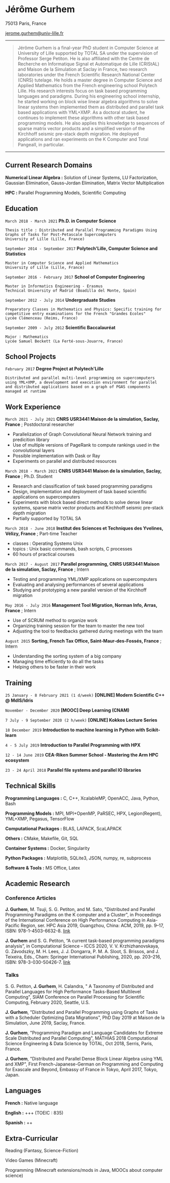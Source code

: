 # Jérôme Gurhem

75013 Paris, France

jerome.gurhem@univ-lille.fr

----

> Jérôme Gurhem is a final-year PhD student in Computer Science at University of Lille supported by TOTAL SA under the supervision of Professor Serge Petiton.
> He is also affiliated with the Centre de Recherche en Informatique Signal et Automatique de Lille (CRIStAL) and Maison de la Simulation at Saclay in France, two research laboratories under the French Scientific Research National Center (CNRS) tutelage.
> He holds a master degree in Computer Science and Applied Mathematics from the French engineering school Polytech Lille.
> His research interests focus on task based programming languages and paradigms.
> During his engineering school internship, he started working on block wise linear algebra algorithms to solve linear systems then implemented them as distributed and parallel task based applications with YML+XMP.
> As a doctoral student, he continues to implement these algorithms with other task based programming models.
> He also applies this knowledge to sequences of sparse matrix vector products and a simplified version of the Kirchhoff seismic pre-stack depth migration.
> He deployed applications and ran experiments on the K Computer and Total PangeaII, in particular.

----

<div id="doublecolumn">

## Current Research Domains

__Numerical Linear Algebra :__ Solution of Linear Systems, LU Factorization, Gaussian Elimination, Gauss-Jordan Elimination, Matrix Vector Multiplication

__HPC :__ Parallel Programming Models, Scientific Computing

## Education

`March 2018 - March 2021`
__Ph.D. in Computer Science__
```
Thesis title : Distributed and Parallel Programming Paradigms Using Graphs of Tasks for Post-Petascale Supercomputers
University of Lille (Lille, France)
```

`September 2014 - September 2017`
__Polytech'Lille, Computer Science and Statistics__
```
Master in Computer Science and Applied Mathematics
University of Lille (Lille, France)
```

`September 2016 - February 2017`
__School of Computer Engineering__
```
Master in Informatics Engineering - Erasmus
Technical University of Madrid (Boadilla del Monte, Spain)
```

`September 2012 - July 2014`
__Undergraduate Studies__
```
Preparatory Classes in Mathematics and Physics: Specific training for competitive entry examinations for the French "Grandes Ecoles"
Lycée Clémenceau (Reims, France)
```

`September 2009 - July 2012`
__Scientific Baccalauréat__
```
Major : Mathematics
Lycée Samuel Beckett (La Ferté-sous-Jouarre, France)
```

## School Projects

`February 2017`
__Degree Project at Polytech'Lille__
```
Distributed and parallel multi-level programming on supercomputers using YML+XMP, a development and execution environment for parallel and distributed applications based on a graph of PGAS components managed at runtime
```

## Work Experience

`March 2021 - July 2021`
__CNRS USR3441 Maison de la simulation, Saclay, France__
;
Postdoctoral researcher
- Parallelization of Graph Convolutional Neural Network training and predicition library
- Use of multiple versions of PageRank to compute rankings used in the convolutional layers
- Possible implementation with Dask or Ray
- Experiments on parallel and distributed resources

`March 2018 - March 2021`
__CNRS USR3441 Maison de la simulation, Saclay, France__
;
Ph.D. Student
- Research and classification of task based programming paradigms
- Design, implementation and deployment of task based scientific applications on supercomputers
- Experiments with block based direct methods to solve dense linear systems, sparse matrix vector products and Kirchhoff seismic pre-stack depth migration
- Partially supported by TOTAL SA

`March 2018 - June 2018`
__Institut des Sciences et Techniques des Yvelines, Vélizy, France__
;
Part-time Teacher
- classes : Operating Systems Unix
- topics : Unix basic commands, bash scripts, C processes
- 60 hours of practical courses

`March 2017 - August 2017`
__Parallel programming, CNRS USR3441 Maison de la simulation, Saclay, France__
;
Intern
- Testing and programming YML/XMP applications on supercomputers
- Evaluating and analysing performances of several applications
- Studying and prototyping a new parallel version of the Kirchhoff migration


`May 2016 - July 2016`
__Management Tool Migration, Norman Info, Arras, France__
;
Intern
- Use of SCRUM method to organize work
- Organizing training session for the team to master the new tool
- Adjusting the tool to feedbacks gathered during meetings with the team

`August 2015`
__Sorting, French Tax Office, Saint-Maur-des-Fossés, France__
;
Intern
- Understanding the sorting system of a big company
- Managing time efficiently to do all the tasks
- Helping others to be faster in their work

## Training
`25 January - 8 February 2021 (1 d/week)`
__[ONLINE] Modern Scientific C++ @ MdlS/Idris__

`November - December 2020`
__[MOOC] Deep Learning (CNAM)__

`7 July - 9 September 2020 (2 h/week)`
__[ONLINE] Kokkos Lecture Series__

`18 December 2019`
__Introduction to machine learning in Python with Scikit-learn__

`4 - 5 July 2019`
__Introduction to Parallel Programming with HPX__

`12 - 14 June 2019`
__CEA-Riken Summer School - Mastering the Arm HPC ecosystem__

`23 - 24 April 2018`
__Parallel file systems and parallel IO libraries__

## Technical Skills

__Programming Languages :__ C, C++, XcalableMP, OpenACC, Java, Python, Bash

__Programming Models :__ MPI, MPI+OpenMP, PaRSEC, HPX, Legion(Regent), YML+XMP, Pegasus, TensorFlow

__Computational Packages :__ BLAS, LAPACK, ScaLAPACK

__Others :__ CMake, Makefile, Git, SQL

__Container Systems :__ Docker, Singularity

__Python Packages :__ Matplotlib, SQLite3, JSON, numpy, re, subprocess

__Software & Tools :__ MS Office, Latex

## Academic Research

### Conference Articles
__J. Gurhem__, M. Tsuji, S. G. Petiton, and M. Sato, "Distributed and Parallel Programming Paradigms on the K computer and a Cluster", in Proceedings of the International Conference on High Performance Computing in Asia-Pacific Region, ser. HPC Asia 2019, Guangzhou, China: ACM, 2019, pp. 9–17, ISBN: 978-1-4503-6632-8. [link](https://dl.acm.org/citation.cfm?id=3293330)

__J. Gurhem__ and S. G. Petiton, “A current task-based programming paradigms analysis”, in Computational Science – ICCS 2020, V. V. Krzhizhanovskaya, G. Závodszky, M. H. Lees, J. J. Dongarra, P. M. A. Sloot, S. Brissos, and J. Teixeira, Eds., Cham: Springer International Publishing, 2020, pp. 203–216, ISBN: 978-3-030-50426-7. [link](https://doi.org/10.1007/978-3-030-50426-7_16)

### Talks
S. G. Petiton, __J. Gurhem__, H. Calandra, " A Taxonomy of Distributed and Parallel Languages for High Performance Tasks-Based Multilevel Computing", SIAM Conference on Parallel Processing for Scientific Computing, February 2020, Seattle, U.S.

__J. Gurhem__, "Distributed and Parallel Programming using Graphs of Tasks with a Scheduler Optimizing Data Migrations", PhD Day 2019 at Maison de la Simulation, June 2019, Saclay, France.

__J. Gurhem__, "Programming Paradigm and Language Candidates for Extreme Scale Distributed and Parallel Computing", MATHIAS 2018 Computational Science Engineering & Data Science by
TOTAL, Oct 2018, Serris, Paris, France.

__J. Gurhem__, "Distributed and Parallel Dense Block Linear Algebra using YML and XMP", First French-Japanese-German on Programming and Computing for Exascale and Beyond, Embassy of France in Tokyo, April 2017, Tokyo, Japan.

## Languages
__French :__ Native language

__English :__ +++ (TOEIC : 835)

__Spanish :__ ++

## Extra-Curricular
Reading (Fantasy, Science-Fiction)

Video Games (Minecraft)

Programming (Minecraft extensions/mods in Java, MOOCs about computer science)

</div>
